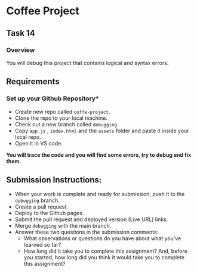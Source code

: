 # Coffee Project

## Task 14

### **Overview**

You will debug this project that contains logical and syntax errors.

## **Requirements**

### **Set up your Github Repository***

- Create new repo called `coffe-project`.
- Clone the repo to your local machine.
- Check out a new branch called `debugging`.
- Copy `app.js` , `index.html` and the `assets` folder and paste it inside your local repo.
- Open it in VS code.

**You will trace the code and you will find some errors, try to debug and fix them.**

## Submission Instructions:
- When your work is complete and ready for submission, push it to the `debugging` branch.
- Create a pull request.
- Deploy to the Github pages.
- Submit the pull request and deployed version (Live URL) links.
- Merge `debugging` with the main branch.
- Answer these two questions in the submission comments: 
    - What observations or questions do you have about what you’ve learned so far?
    - How long did it take you to complete this assignment? And, before you started, how long did you think it would take you to complete this assignment?